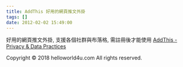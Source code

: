 ```yaml
---
title: AddThis 好用的網頁推文外掛
tags: []
date: 2012-02-02 15:49:00
---
```


好用的網頁推文外掛, 支援各個社群與布落格, 需註冊後才能使用
[AddThis - Privacy &amp; Data Practices](http://www.addthis.com/privacy?utm_source=mf&amp;utm_medium=link&amp;utm_content=AT_privacy_MF15PC&amp;utm_campaign=AT_privacy#.TypAB316li_.blogger)

<div class="blogger-post-footer">Copyright © 2018 helloworld4u.com All rights reserved.</div>
